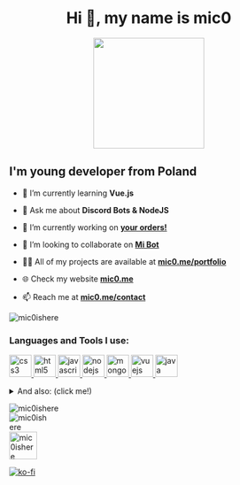 <h1 align="center">Hi 👋, my name is mic0</h1>
<p align="center"><img src="https://avatars1.githubusercontent.com/u/59290502?s=460&u=cd11bb07fc766fdc0e79ca13f75881bedb68283a&v=4" width="200" height="200"/></p>
<h2> I'm young developer from Poland </h2>


- 🌱 I’m currently learning **Vue.js**

- 💬 Ask me about **Discord Bots & NodeJS**

- 🔭 I’m currently working on [**your orders!**](https://mic0.me/contact)

- 👯 I’m looking to collaborate on [**Mi Bot**](https://bot.mic0.me)

- 👨‍💻   All of my projects are available at [**mic0.me/portfolio**](https://mic0.me/portfolio)

- 🌐 Check my website [**mic0.me**](https://mic0.me)

- 📫 Reach me at [**mic0.me/contact**](https://mic0.me/contact)

<img src="https://komarev.com/ghpvc/?username=mic0ishere&label=Profile%20views&color=0e75b6&style=flat-square" alt="mic0ishere" /> 

<h3 align="left">Languages and Tools I use:</h3>
<p align="left"> 
<a href="https://www.w3schools.com/css/" target="_blank"> <img src="https://devicons.github.io/devicon/devicon.git/icons/css3/css3-original-wordmark.svg" alt="css3" width="40" height="40"/> </a>  
<a href="https://www.w3.org/html/" target="_blank"> <img src="https://devicons.github.io/devicon/devicon.git/icons/html5/html5-original-wordmark.svg" alt="html5" width="40" height="40"/> </a> 
<a href="https://developer.mozilla.org/en-US/docs/Web/JavaScript" target="_blank"> <img src="https://devicons.github.io/devicon/devicon.git/icons/javascript/javascript-original.svg" alt="javascript" width="40" height="40"/> </a> 
<a href="https://nodejs.org" target="_blank"> <img src="https://devicons.github.io/devicon/devicon.git/icons/nodejs/nodejs-original-wordmark.svg" alt="nodejs" width="40" height="40"/>  
<a href="https://www.mongodb.com/" target="_blank"> <img src="https://devicons.github.io/devicon/devicon.git/icons/mongodb/mongodb-original-wordmark.svg" alt="mongodb" width="40" height="40"/> </a> 
<a href="https://vuejs.org/" target="_blank"> <img src="https://devicons.github.io/devicon/devicon.git/icons/vuejs/vuejs-original-wordmark.svg" alt="vuejs" width="40" height="40"/> </a> 
<a href="https://www.java.com" target="_blank"> <img src="https://devicons.github.io/devicon/devicon.git/icons/java/java-original-wordmark.svg" alt="java" width="40" height="40"/> </a> 
</p><details>
  <summary>And also: (click me!)</summary>
  <p></p>
  <a href="https://www.adobe.com/products/xd.html" target="_blank"> <img src="https://cdn.worldvectorlogo.com/logos/adobe-xd.svg" alt="xd" width="40" height="40"/> </a> 
  <a href="https://postman.com" target="_blank"> <img src="https://www.vectorlogo.zone/logos/getpostman/getpostman-icon.svg" alt="postman" width="40" height="40"/> </a> <a href="https://pugjs.org" target="_blank">
  <a href="https://quasar.dev/" target="_blank"> <img src="https://cdn.quasar.dev/logo/svg/quasar-logo.svg" alt="quasar" width="40" height="40"/> </a> 
  <a href="https://expressjs.com" target="_blank"> <img src="https://devicons.github.io/devicon/devicon.git/icons/express/express-original-wordmark.svg" alt="express" width="40" height="40"/> </a> 
  </a>  <img src="https://cdn.worldvectorlogo.com/logos/pug.svg" alt="pug" width="40" height="40"/>
  <a href="https://getbootstrap.com" target="_blank"> <img src="https://devicons.github.io/devicon/devicon.git/icons/bootstrap/bootstrap-plain.svg" alt="bootstrap" width="40" height="40"/> </a> 
  <a href="https://tailwindcss.com/" target="_blank"> <img src="https://www.vectorlogo.zone/logos/tailwindcss/tailwindcss-icon.svg" alt="tailwind" width="40" height="40"/> </a>
  <a href="https://sass-lang.com" target="_blank"> <img src="https://devicons.github.io/devicon/devicon.git/icons/sass/sass-original.svg" alt="sass" width="40" height="40"/> </a> 
</details>
<p><img align="center" src="https://github-readme-stats.vercel.app/api?username=mic0ishere&show_icons=true&count_private=tru&hide=stars&theme=vue" alt="mic0ishere" /><img align="left"  style="margin-right: 99vw;" src="https://github-readme-stats.vercel.app/api/top-langs/?username=mic0ishere&layout=compact&hide_title=false&theme=vue" alt="mic0ishere" /></p>




<a href="https://twitter.com/mic0ishere" title="My twitter">
<img height="50px" src="https://assets.stickpng.com/images/580b57fcd9996e24bc43c53e.png" alt="mic0ishere" />
</a>

[![ko-fi](https://www.ko-fi.com/img/githubbutton_sm.svg)](https://ko-fi.com/D1D62PGYB) 
